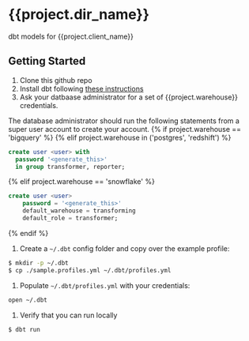 # {{project.dir_name}}

dbt models for {{project.client_name}}

## Getting Started
1. Clone this github repo
1. Install dbt following [these instructions](https://docs.getdbt.com/docs/installation)
1. Ask your datbaase administrator for a set of {{project.warehouse}} credentials.

  The database administrator should run the following statements from a super user account to create your account.
{% if project.warehouse == 'bigquery' %}
{% elif project.warehouse in ('postgres', 'redshift') %}
```sql
create user <user> with
  password '<generate_this>'
  in group transformer, reporter;
```
{% elif project.warehouse == 'snowflake' %}
```sql
create user <user>
    password = '<generate_this>'
    default_warehouse = transforming
    default_role = transformer;
```
{% endif %}
1. Create a `~/.dbt` config folder and copy over the example profile:
```bash
$ mkdir -p ~/.dbt
$ cp ./sample.profiles.yml ~/.dbt/profiles.yml
``` 
1. Populate `~/.dbt/profiles.yml` with your credentials:
```bash
open ~/.dbt
```
1. Verify that you can run locally
```
$ dbt run
```
